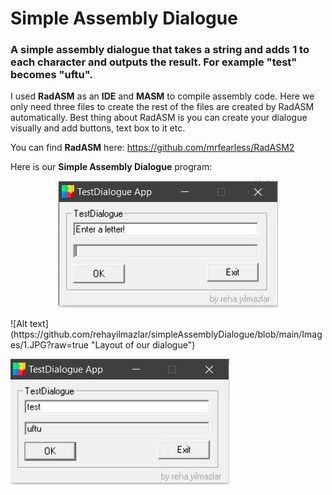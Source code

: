 # Simple Assembly Dialogue
### A simple assembly dialogue that takes a string and adds 1 to each character and outputs the result. For example "test" becomes "uftu".

I used **RadASM** as an **IDE** and **MASM** to compile assembly code. Here we only need three files to create the rest of the files are created by RadASM automatically. Best thing about RadASM is you can create your dialogue visually and add buttons, text box to it etc.

You can find **RadASM** here: https://github.com/mrfearless/RadASM2

Here is our **Simple Assembly Dialogue** program:


<p align="center">
  <img src="https://github.com/rehayilmazlar/simpleAssemblyDialogue/blob/main/Images/1.JPG" />
</p>
![Alt text](https://github.com/rehayilmazlar/simpleAssemblyDialogue/blob/main/Images/1.JPG?raw=true "Layout of our dialogue")

![Alt text](https://github.com/rehayilmazlar/simpleAssemblyDialogue/blob/main/Images/2.JPG?raw=trueraw=true "Output of our test")
